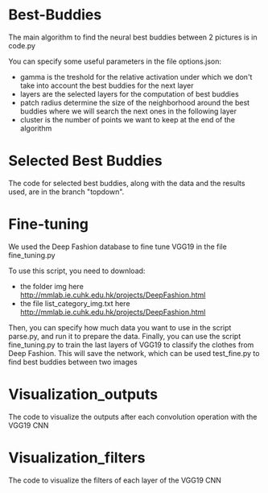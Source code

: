 # Best-Buddies

The main algorithm to find the neural best buddies between 2 pictures is in code.py

You can specify some useful parameters in the file options.json:
- gamma is the treshold for the relative activation under which we don't take into account the best buddies for the next layer
- layers are the selected layers for the computation of best buddies
- patch radius determine the size of the neighborhood around the best buddies where we will search the next ones in the following layer
- cluster is the number of points we want to keep at the end of the algorithm

# Selected Best Buddies

The code for selected best buddies, along with the data and the results used, are in the branch "topdown".

# Fine-tuning

We used the Deep Fashion database to fine tune VGG19 in the file fine_tuning.py

To use this script, you need to download:
- the folder img here http://mmlab.ie.cuhk.edu.hk/projects/DeepFashion.html
- the file list_category_img.txt here http://mmlab.ie.cuhk.edu.hk/projects/DeepFashion.html

Then, you can specify how much data you want to use in the script parse.py, and run it to prepare the data.
Finally, you can use the script fine_tuning.py to train the last layers of VGG19 to classify the clothes from Deep Fashion. This will save the network, which can be used test_fine.py to find best buddies between two images

# Visualization_outputs
The code to visualize the outputs after each convolution operation with the VGG19 CNN

# Visualization_filters
The code to visualize the filters of each layer of the VGG19 CNN


